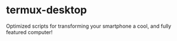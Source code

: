 # termux-desktop
Optimized scripts for transforming your smartphone a cool, and fully featured computer!

